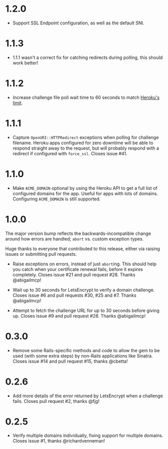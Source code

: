 # 1.2.0

 - Support SSL Endpoint configuration, as well as the default SNI.

# 1.1.3

 - 1.1.1 wasn't a correct fix for catching redirects during polling, this
   should work better!

# 1.1.2

 - Increase challenge file poll wait time to 60 seconds to match
   [Heroku's limit](https://devcenter.heroku.com/articles/limits).

# 1.1.1

 - Capture `OpenURI::HTTPRedirect` exceptions when polling for challenge
   filename. Heroku apps configured for zero downtime will be able to respond
   straight away to the request, but will probably respond with a redirect if
   configured with `force_ssl`. Closes issue #41.

# 1.1.0

 - Make `ACME_DOMAIN` optional by using the Heroku API to get a full list of
   configured domains for the app. Useful for apps with lots of domains.
   Configuring `ACME_DOMAIN` is still supported.

# 1.0.0

The major version bump reflects the backwards-incompatible change around how
errors are handled; `abort` vs. custom exception types.

Huge thanks to everyone that contributed to this release, either via raising
issues or submitting pull requests.

 - Raise exceptions on errors, instead of just `abort`ing. This should help
   you catch when your certificate renewal fails, before it expires completely.
   Closes issue #21 and pull request #28. Thanks @abigailmcp!

 - Wait up to 30 seconds for LetsEncrypt to verify a domain challenge. Closes
   issue #6 and pull requests #30, #25 and #7. Thanks @abigailmcp!

 - Attempt to fetch the challenge URL for up to 30 seconds before giving up.
   Closes issue #9 and pull request #28. Thanks @abigailmcp!

# 0.3.0

 - Remove some Rails-specific methods and code to allow the gem to be used
   (with some extra steps) by non-Rails applications like Sinatra. Closes issue
   #14 and pull request #15, thanks @cbetta!

# 0.2.6

 - Add more details of the error returned by LetsEncrypt when a challenge fails.
   Closes pull request #2, thanks @fjg!

# 0.2.5

 - Verify multiple domains individually, fixing support for multiple domains.
   Closes issue #1, thanks @richardvenneman!
